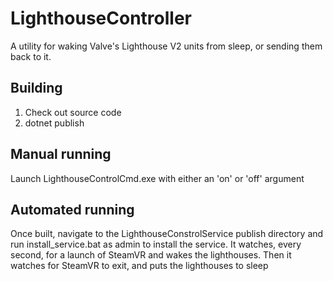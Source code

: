# LighthouseController

A utility for waking Valve's Lighthouse V2 units from sleep, or sending them back to it.

## Building

1. Check out source code
2. dotnet publish

## Manual running
Launch LighthouseControlCmd.exe with either an 'on' or 'off' argument

## Automated running
Once built, navigate to the LighthouseConstrolService publish directory and run install_service.bat as admin to install the service. It watches, every second, for a launch of SteamVR and wakes the lighthouses. Then it watches for SteamVR to exit, and puts the lighthouses to sleep